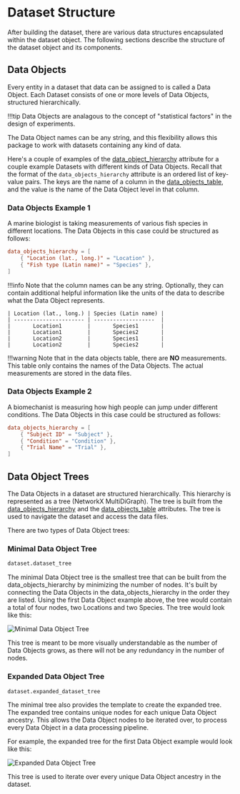 # Dataset Structure

After building the dataset, there are various data structures encapsulated within the dataset object. The following sections describe the structure of the dataset object and its components.

## Data Objects
Every entity in a dataset that data can be assigned to is called a Data Object. Each Dataset consists of one or more levels of Data Objects, structured hierarchically. 

!!!tip
    Data Objects are analagous to the concept of "statistical factors" in the design of experiments.

The Data Object names can be any string, and this flexibility allows this package to work with datasets containing any kind of data.

Here's a couple of examples of the [data_object_hierarchy](attributes.md#data_objects_hierarchy) attribute for a couple example Datasets with different kinds of Data Objects. Recall that the format of the `data_objects_hierarchy` attribute is an ordered list of key-value pairs. The keys are the name of a column in the [data_objects_table](attributes.md/#data_objects_table_path), and the value is the name of the Data Object level in that column.

### Data Objects Example 1
A marine biologist is taking measurements of various fish species in different locations. The Data Objects in this case could be structured as follows:
```toml
data_objects_hierarchy = [
    { "Location (lat., long.)" = "Location" },
    { "Fish type (Latin name)" = "Species" },    
]
```
!!!info
    Note that the column names can be any string. Optionally, they can contain additional helpful information like the units of the data to describe what the Data Object represents.
```text
| Location (lat., long.) | Species (Latin name) |
| ---------------------- | -------------------  |
|       Location1        |       Species1       |
|       Location1        |       Species2       |
|       Location2        |       Species1       |
|       Location2        |       Species2       |
```
!!!warning
    Note that in the data objects table, there are **NO** measurements. This table only contains the names of the Data Objects. The actual measurements are stored in the data files.

### Data Objects Example 2
A biomechanist is measuring how high people can jump under different conditions. The Data Objects in this case could be structured as follows:
```toml
data_objects_hierarchy = [    
    { "Subject ID" = "Subject" },
    { "Condition" = "Condition" },
    { "Trial Name" = "Trial" },
]
```

## Data Object Trees
The Data Objects in a dataset are structured hierarchically. This hierarchy is represented as a tree (NetworkX MultiDiGraph). The tree is built from the [data_objects_hierarchy](attributes.md#data_objects_hierarchy) and the [data_objects_table](attributes.md#data_objects_table_path) attributes. The tree is used to navigate the dataset and access the data files.

There are two types of Data Object trees:

### Minimal Data Object Tree
```python
dataset.dataset_tree
```
The minimal Data Object tree is the smallest tree that can be built from the data_objects_hierarchy by minimizing the number of nodes. It's built by connecting the Data Objects in the data_objects_hierarchy in the order they are listed. Using the first Data Object example above, the tree would contain a total of four nodes, two Locations and two Species. The tree would look like this:

![Minimal Data Object Tree](images/minimal_tree_example.png)

This tree is meant to be more visually understandable as the number of Data Objects grows, as there will not be any redundancy in the number of nodes. 

### Expanded Data Object Tree
```python
dataset.expanded_dataset_tree
```
The minimal tree also provides the template to create the expanded tree. The expanded tree contains unique nodes for each unique Data Object ancestry. This allows the Data Object nodes to be iterated over, to process every Data Object in a data processing pipeline.

For example, the expanded tree for the first Data Object example would look like this:

![Expanded Data Object Tree](images/expanded_tree_example.png)

This tree is used to iterate over every unique Data Object ancestry in the dataset.